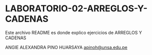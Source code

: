 # LABORATORIO-02-ARREGLOS-Y-CADENAS
Este archivo README es donde explico ejercicios de ARREGLOS Y CADENAS

ANGIE ALEXANDRA PINO HUARSAYA   apinoh@unsa.edu.pe 

